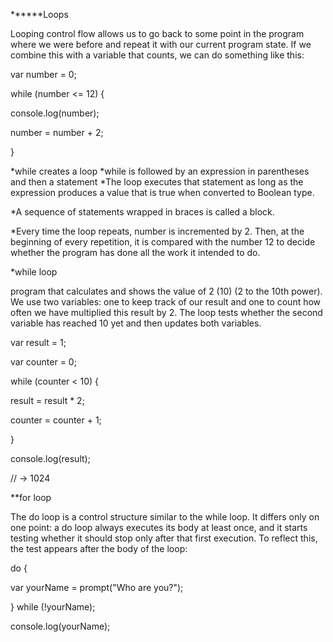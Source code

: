 ******Loops

Looping control flow allows us to go back to some point in the program where
we were before and repeat it with our current program state. If we combine this
with a variable that counts, we can do something like this:

var number = 0;

while (number <= 12) {

  console.log(number);

  number = number + 2;

}

*while creates a loop
*while is followed by an expression in parentheses and then a statement
*The loop executes that statement as long as the expression produces a value that is
true when converted to Boolean type.

*A sequence of statements wrapped in braces is called a block.

*Every time the loop repeats, number is incremented by 2. Then, at the beginning of
every repetition, it is compared with the number 12 to decide whether the program
has done all the work it intended to do.

*while loop

program that calculates and shows the value of 2 (10) (2 to the 10th power). We use two
variables: one to keep track of our result and one to count how often we have
multiplied this result by 2. The loop tests whether the second variable has reached
10 yet and then updates both variables.

var result = 1;

var counter = 0;

while (counter < 10) {

  result = result * 2;

  counter = counter + 1;

}

console.log(result);

// → 1024

**for loop

The do loop is a control structure similar to the while loop.
It differs only on one point: a do loop always executes its body at least once,
and it starts testing whether it should stop only after that first execution. To
reflect this, the test appears after the body of the loop:

do {

  var yourName = prompt("Who are you?");

} while (!yourName);

console.log(yourName);




